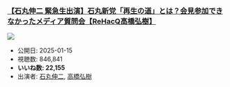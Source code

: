 ### [【石丸伸二 緊急生出演】石丸新党「再生の道」とは？会見参加できなかったメディア質問会【ReHacQ高橋弘樹】](https://www.youtube.com/watch?v=7V56CikEagk)
[![](https://img.youtube.com/vi/7V56CikEagk/sddefault.jpg)](https://www.youtube.com/watch?v=7V56CikEagk)
-   公開日: 2025-01-15
-   視聴数: 846,841
-   **いいね数: 22,155**
-   出演者: [石丸伸二](/rehacq_fan/people/石丸伸二 "wikilink"), [高橋弘樹](/rehacq_fan/people/高橋弘樹 "wikilink")
